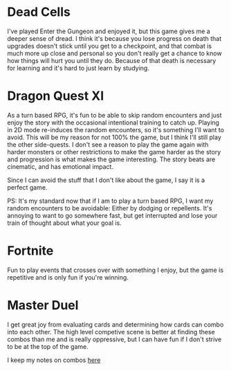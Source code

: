 # Dead Cells
I've played Enter the Gungeon and enjoyed it, but this game gives me a deeper sense of dread. I think it's because you lose progress on death that upgrades doesn't stick until you get to a checkpoint, and that combat is much more up close and personal so you don't really get a chance to know how things will hurt you until they do. Because of that death is necessary for learning and it's hard to just learn by studying. 

# Dragon Quest XI
As a turn based RPG, it's fun to be able to skip random encounters and just enjoy the story with the occasional intentional training to catch up. Playing in 2D mode re-induces the random encounters, so it's something I'll want to avoid. This will be my reason for not 100% the game, but I think I'll still play the other side-quests. I don't see a reason to play the game again with harder monsters or other restrictions to make the game harder as the story and progression is what makes the game interesting. The story beats are cinematic, and has emotional impact.

Since I can avoid the stuff that I don't like about the game, I say it is a perfect game. 

PS: It's my standard now that if I am to play a turn based RPG, I want my random encounters to be avoidable: Either by dodging or repellents. It's annoying to want to go somewhere fast, but get interrupted and lose your train of thought about what your goal is. 

# Fortnite
Fun to play events that crosses over with something I enjoy, but the game is repetitive and is only fun if you're winning. 

# Master Duel
I get great joy from evaluating cards and determining how cards can combo into each other. The high level competive scene is better at finding these combos than me and is really oppressive, but I can have fun if I don't strive to be at the top of the game. 

I keep my notes on combos [here](/Games/Master-Duel/Master-Duel.md)

